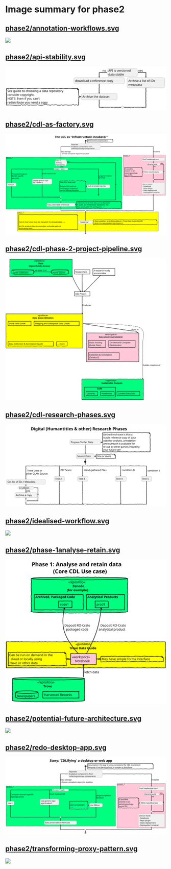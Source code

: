 # Image summary for phase2

## [phase2/annotation-workflows.svg](./annotation-workflows.svg)



<img src="annotation-workflows.svg">

## [phase2/api-stability.svg](./api-stability.svg)



<img src="api-stability.svg">

## [phase2/cdl-as-factory.svg](./cdl-as-factory.svg)



<img src="cdl-as-factory.svg">

## [phase2/cdl-phase-2-project-pipeline.svg](./cdl-phase-2-project-pipeline.svg)



<img src="cdl-phase-2-project-pipeline.svg">

## [phase2/cdl-research-phases.svg](./cdl-research-phases.svg)



<img src="cdl-research-phases.svg">

## [phase2/idealised-workflow.svg](./idealised-workflow.svg)



<img src="idealised-workflow.svg">

## [phase2/phase-1analyse-retain.svg](./phase-1analyse-retain.svg)



<img src="phase-1analyse-retain.svg">

## [phase2/potential-future-architecture.svg](./potential-future-architecture.svg)



<img src="potential-future-architecture.svg">

## [phase2/redo-desktop-app.svg](./redo-desktop-app.svg)



<img src="redo-desktop-app.svg">

## [phase2/transforming-proxy-pattern.svg](./transforming-proxy-pattern.svg)



<img src="transforming-proxy-pattern.svg">

